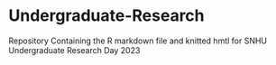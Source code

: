 # Undergraduate-Research
Repository Containing the R markdown file and knitted hmtl for SNHU Undergraduate Research Day 2023

